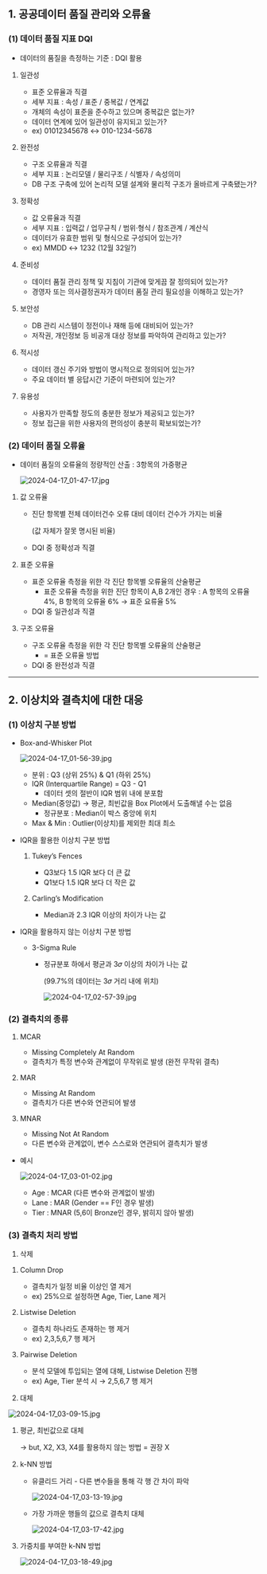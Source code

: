 ## 1. 공공데이터 품질 관리와 오류율

### (1) 데이터 품질 지표 DQI

- 데이터의 품질을 측정하는 기준 : DQI 활용

1. 일관성 
    - 표준 오류율과 직결
    - 세부 지표 : 속성 / 표준 / 중복값 / 연계값
    - 개체의 속성이 표준을 준수하고 있으며 중복값은 없는가?
    - 데이터 연계에 있어 일관성이 유지되고 있는가?
    - ex) 01012345678 ↔ 010-1234-5678
    
2. 완전성
    - 구조 오류율과 직결
    - 세부 지표 : 논리모델 / 물리구조 / 식별자 / 속성의미
    - DB 구조 구축에 있어 논리적 모델 설계와 물리적 구조가 올바르게 구축됐는가?
    
3. 정확성
    - 값 오류율과 직결
    - 세부 지표 : 입력값 / 업무규칙 / 범위·형식 / 참조관계 / 계산식
    - 데이터가 유효한 범위 및 형식으로 구성되어 있는가?
    - ex) MMDD ↔ 1232 (12월 32일?)
    
4. 준비성
    - 데이터 품질 관리 정책 및 지침이 기관에 맞게끔 잘 정의되어 있는가?
    - 경영자 또는 의사결정권자가 데이터 품질 관리 필요성을 이해하고 있는가?
5. 보안성
    - DB 관리 시스템이 정전이나 재해 등에 대비되어 있는가?
    - 저작권, 개인정보 등 비공개 대상 정보를 파악하여 관리하고 있는가?
6. 적시성 
    - 데이터 갱신 주기와 방법이 명시적으로 정의되어 있는가?
    - 주요 데이터 별 응답시간 기준이 마련되어 있는가?
7. 유용성
    - 사용자가 만족할 정도의 충분한 정보가 제공되고 있는가?
    - 정보 접근을 위한 사용자의 편의성이 충분히 확보되었는가?
    

### (2) 데이터 품질 오류율

- 데이터 품질의 오류율의 정량적인 산출 : 3항목의 가중평균
    
    ![2024-04-17_01-47-17.jpg](https://prod-files-secure.s3.us-west-2.amazonaws.com/edfd69d1-6c01-4d0c-9269-1bae8a4e3915/b0b2fcc3-b8ef-430e-b260-bc0ef96cc419/2024-04-17_01-47-17.jpg)
    
1. 값 오류율
    - 진단 항목별 전체 데이터건수 오류 대비 데이터 건수가 가지는 비율
        
        (값 자체가 잘못 명시된 비율)
        
    - DQI 중 정확성과 직결

1. 표준 오류율
    - 표준 오류율 측정을 위한 각 진단 항목별 오류율의 산술평균
        - 표준 오류율 측정을 위한 진단 항목이 A,B 2개인 경우 : A 항목의 오류율 4%, B 항목의 오류율 6% → 표준 요류율 5%
    - DQI 중 일관성과 직결
    
2. 구조 오류율
    - 구조 오류율 측정을 위한 각 진단 항목별 오류율의 산술평균
        - = 표준 오류율 방법
    - DQI 중 완전성과 직결
    

---

## 2. 이상치와 결측치에 대한 대응

### (1) 이상치 구분 방법

- Box-and-Whisker Plot
    
    ![2024-04-17_01-56-39.jpg](https://prod-files-secure.s3.us-west-2.amazonaws.com/edfd69d1-6c01-4d0c-9269-1bae8a4e3915/8283271e-8fb2-436d-b357-b77aca437d9b/2024-04-17_01-56-39.jpg)
    
    - 분위 : Q3 (상위 25%) & Q1 (하위 25%)
    - IQR (Interquartile Range) = Q3 - Q1
        - 데이터 셋의 절반이 IQR 범위 내에 분포함
    - Median(중앙값) → 평균, 최빈값을 Box Plot에서 도출해낼 수는 없음
        - 정규분포 : Median이 박스 중앙에 위치
    - Max & Min : Outlier(이상치)를 제외한 최대 최소

- IQR을 활용한 이상치 구분 방법
    1. Tukey’s Fences
        - Q3보다 1.5 IQR 보다 더 큰 값
        - Q1보다 1.5 IQR 보다 더 작은 값
        
    2. Carling’s Modification
        - Median과 2.3 IQR 이상의 차이가 나는 값
    
- IQR을 활용하지 않는 이상치 구분 방법
    - 3-Sigma Rule
        - 정규분포 하에서 평균과 3𝜎 이상의 차이가 나는 값
            
            (99.7%의 데이터는 3𝜎 거리 내에 위치)
            
            ![2024-04-17_02-57-39.jpg](https://prod-files-secure.s3.us-west-2.amazonaws.com/edfd69d1-6c01-4d0c-9269-1bae8a4e3915/a5237108-f98f-45f2-b6bf-9161d5d04487/2024-04-17_02-57-39.jpg)
            

### (2) 결측치의 종류

1. MCAR
    - Missing Completely At Random
    - 결측치가 특정 변수와 관계없이 무작위로 발생 (완전 무작위 결측)

1. MAR
    - Missing At Random
    - 결측치가 다른 변수와 연관되어 발생

1. MNAR
    - Missing Not At Random
    - 다른 변수와 관계없이, 변수 스스로와 연관되어 결측치가 발생

- 예시
    
    ![2024-04-17_03-01-02.jpg](https://prod-files-secure.s3.us-west-2.amazonaws.com/edfd69d1-6c01-4d0c-9269-1bae8a4e3915/7a012980-b879-4961-b8b6-6f8b89b242f0/2024-04-17_03-01-02.jpg)
    
    - Age : MCAR (다른 변수와 관계없이 발생)
    - Lane : MAR (Gender == F인 경우 발생)
    - Tier : MNAR (5,6이 Bronze인 경우, 밝히지 않아 발생)
    

### (3) 결측치 처리 방법

1) 삭제

1. Column Drop 
    - 결측치가 일정 비율 이상인 열 제거
    - ex) 25%으로 설정하면 Age, Tier, Lane 제거
    
2. Listwise Deletion 
    - 결측치 하나라도 존재하는 행 제거
    - ex) 2,3,5,6,7 행 제거
    
3. Pairwise Deletion 
    - 분석 모델에 투입되는 열에 대해, Listwise Deletion 진행
    - ex) Age, Tier 분석 시 → 2,5,6,7 행 제거

2) 대체

![2024-04-17_03-09-15.jpg](https://prod-files-secure.s3.us-west-2.amazonaws.com/edfd69d1-6c01-4d0c-9269-1bae8a4e3915/3b24001e-9510-44ad-ab22-77358a291213/2024-04-17_03-09-15.jpg)

1. 평균, 최빈값으로 대체 
    
    → but, X2, X3, X4를 활용하지 않는 방법 = 권장 X
    

1. k-NN 방법
    - 유클리드 거리 - 다른 변수들을 통해 각 행 간 차이 파악
        
        ![2024-04-17_03-13-19.jpg](https://prod-files-secure.s3.us-west-2.amazonaws.com/edfd69d1-6c01-4d0c-9269-1bae8a4e3915/58da6e8e-5f9c-481c-941e-38e1260d613d/2024-04-17_03-13-19.jpg)
        
    - 가장 가까운 행들의 값으로 결측치 대체
        
        ![2024-04-17_03-17-42.jpg](https://prod-files-secure.s3.us-west-2.amazonaws.com/edfd69d1-6c01-4d0c-9269-1bae8a4e3915/f2dc3b4c-b399-4e35-8e97-c32f8a348626/2024-04-17_03-17-42.jpg)
        
    
2. 가중치를 부여한 k-NN 방법
    
    ![2024-04-17_03-18-49.jpg](https://prod-files-secure.s3.us-west-2.amazonaws.com/edfd69d1-6c01-4d0c-9269-1bae8a4e3915/5fe225af-d507-45e3-b328-04ac2f20da2b/2024-04-17_03-18-49.jpg)
